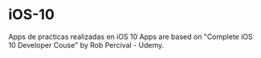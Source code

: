 # iOS-10
Apps de practicas realizadas en iOS 10
Apps are based on "Complete iOS 10 Developer Couse" by Rob Percival - Udemy.

